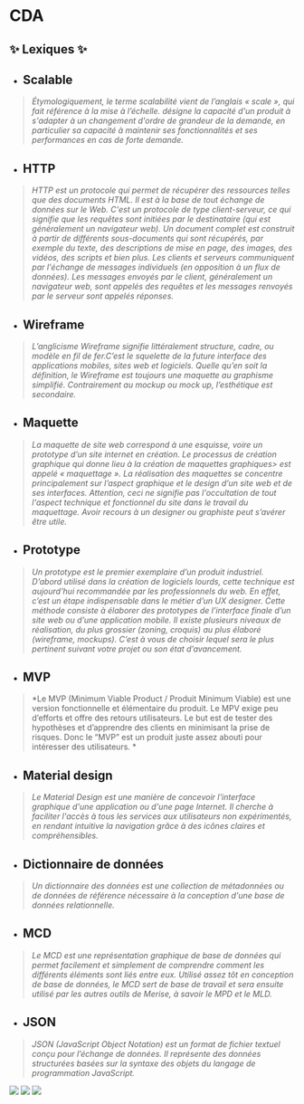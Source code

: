 # CDA 

## ✨ Lexiques ✨ 
                                 
- ## Scalable 
> *Étymologiquement, le terme scalabilité vient de l’anglais « scale », qui fait référence à la mise à l’échelle.
> désigne la capacité d'un produit à s'adapter à un changement d'ordre de grandeur de la demande, en particulier sa capacité à maintenir ses fonctionnalités et ses performances en cas de forte demande.*

- ## HTTP
> *HTTP est un protocole qui permet de récupérer des ressources telles que des documents HTML. Il est à la base de tout échange de données sur le Web. C'est un protocole de type client-serveur, ce qui signifie que les requêtes sont initiées par le destinataire (qui est généralement un navigateur web). Un document complet est construit à partir de différents sous-documents qui sont récupérés, par exemple du texte, des descriptions de mise en page, des images, des vidéos, des scripts et bien plus.
Les clients et serveurs communiquent par l'échange de messages individuels (en opposition à un flux de données). Les messages envoyés par le client, généralement un navigateur web, sont appelés des requêtes et les messages renvoyés par le serveur sont appelés réponses.*

- ## Wireframe 
> *L’anglicisme Wireframe signifie littéralement structure, cadre, ou modèle en fil de fer.C’est le squelette de la future interface des applications mobiles, sites web et logiciels. Quelle qu’en soit la définition, le Wireframe est toujours une maquette au graphisme simplifié. Contrairement au mockup ou mock up, l’esthétique est secondaire.*

- ## Maquette 
> *La maquette de site web correspond à une esquisse, voire un prototype d’un site internet en création. Le processus de création graphique qui donne lieu à la création de maquettes graphiques> est appelé « maquettage ». La réalisation des maquettes se concentre principalement sur l’aspect graphique et le design d’un site web et de ses interfaces. Attention, ceci ne signifie pas l'occultation de tout l'aspect technique et fonctionnel du site dans le travail du maquettage. Avoir recours à un designer ou graphiste peut s’avérer être utile.*

- ## Prototype 
> *Un prototype est le premier exemplaire d’un produit industriel. D’abord utilisé dans la création de logiciels lourds, cette technique est aujourd’hui recommandée par les professionnels du web.
En effet, c’est un étape indispensable dans le métier d’un UX designer. Cette méthode consiste à élaborer des prototypes de l’interface finale d’un site web ou d’une application mobile.
Il existe plusieurs niveaux de réalisation, du plus grossier (zoning, croquis) au plus élaboré (wireframe, mockups). C’est à vous de choisir lequel sera le plus pertinent suivant votre projet ou son état d’avancement.*

- ## MVP  
> *Le MVP (Minimum Viable Product / Produit Minimum Viable) est une version fonctionnelle et élémentaire du produit. Le MPV exige peu d’efforts et offre des retours utilisateurs. Le but est de tester des hypothèses et d’apprendre des clients en minimisant la prise de risques.
>Donc le “MVP” est un produit juste assez abouti pour intéresser des utilisateurs. * 

- ## Material design
> *Le Material Design est une manière de concevoir l'interface graphique d'une application ou d'une page Internet.
Il cherche à faciliter l'accès à tous les services aux utilisateurs non expérimentés, en rendant intuitive la navigation grâce à des icônes claires et compréhensibles.* 

- ## Dictionnaire de données
> *Un dictionnaire des données est une collection de métadonnées ou de données de référence nécessaire à la conception d'une base de données relationnelle.* 

- ## MCD
> *Le MCD est une représentation graphique de base de données qui permet facilement et simplement de comprendre comment les différents éléments sont liés entre eux. Utilisé assez tôt en conception de base de données, le MCD sert de base de travail et sera ensuite utilisé par les autres outils de Merise, à savoir le MPD et le MLD.* 

- ## JSON
> *JSON (JavaScript Object Notation) est un format de fichier textuel conçu pour l’échange de données. Il représente des données structurées basées sur la syntaxe des objets du langage de programmation JavaScript.*

![](https://th.bing.com/th/id/R.788e50dbb2554a61e57b39b5eb3c6be6?rik=Rje8JFYHh7Q7og&riu=http%3a%2f%2fimgup.motion-twin.com%2fdinorpg%2f7%2f8%2f8e50dbb2_1308556.jpg&ehk=R5rgISzhn629ABHm%2bJQuaCKR%2f%2fdyenr4NwyZLTanK9I%3d&risl=&pid=ImgRaw&r=0) ![](https://giffiles.alphacoders.com/121/12161.gif)  ![](https://vignette1.wikia.nocookie.net/dragonball/images/b/bd/Mr_boo_and_freeza.gif/revision/latest?cb=20120315020723)

